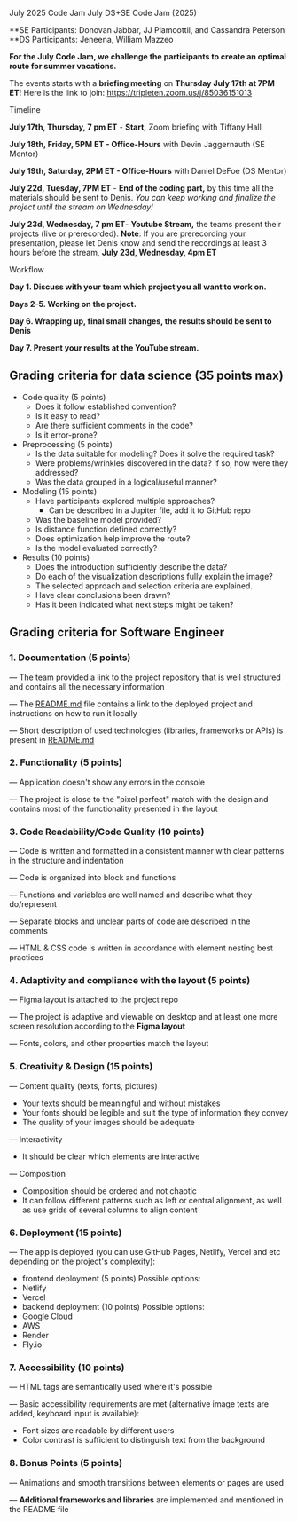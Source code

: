 July 2025 Code Jam
July DS+SE Code Jam (2025)

**SE Participants: Donovan Jabbar, JJ Plamoottil, and Cassandra Peterson
**DS Participants: Jeneena, William Mazzeo

**For the July Code Jam, we challenge the participants to create an optimal route for summer vacations.** 

The events starts with a **briefing meeting** on **Thursday July 17th at 7PM ET**! Here is the link to join: https://tripleten.zoom.us/j/85036151013

Timeline

**July 17th, Thursday, 7 pm ET** - **Start,** Zoom briefing with Tiffany Hall

**July 18th, Friday, 5PM ET - Office-Hours** with Devin Jaggernauth (SE Mentor)

**July 19th, Saturday, 2PM ET - Office-Hours** with Daniel DeFoe (DS Mentor)

**July 22d, Tuesday, 7PM ET** - **End of the coding part,** by this time all the materials should be sent to Denis. *You can keep working and finalize the project until the stream on Wednesday!* 

**July 23d, Wednesday, 7 pm ET**- **Youtube Stream,** the teams present their projects (live or prerecorded). 
**Note**: If you are prerecording your presentation, please let Denis know and send the recordings at least 3 hours before the stream, **July 23d, Wednesday, 4pm ET**

Workflow

**Day 1. Discuss with your team which project you all want to work on.**

**Days 2-5. Working on the project.**

**Day 6. Wrapping up, final small changes, the results should be sent to Denis**

**Day 7. Present your results at the YouTube stream.**


## Grading criteria for data science (35 points max)

- Code quality (5 points)
    - Does it follow established convention?
    - Is it easy to read?
    - Are there sufficient comments in the code?
    - Is it error-prone?
- Preprocessing (5 points)
    - Is the data suitable for modeling? Does it solve the required task?
    - Were problems/wrinkles discovered in the data? If so, how were they addressed?
    - Was the data grouped in a logical/useful manner?
- Modeling (15 points)
    - Have participants explored multiple approaches?
        - Can be described in a Jupiter file, add it to GitHub repo
    - Was the baseline model provided?
    - Is distance function defined correctly?
    - Does optimization help improve the route?
    - Is the model evaluated correctly?
- Results (10 points)
    - Does the introduction sufficiently describe the data?
    - Do each of the visualization descriptions fully explain the image?
    - The selected approach and selection criteria are explained.
    - Have clear conclusions been drawn?
    - Has it been indicated what next steps might be taken?
 

## Grading criteria for Software Engineer 

### 1. Documentation (5 points)

— The team provided a link to the project repository that is well structured and contains all the necessary information

— The [README.md](http://readme.md) file contains a link to the deployed project and instructions on how to run it locally

— Short description of used technologies (libraries, frameworks or APIs) is present in [README.md](http://readme.md)

### 2. Functionality (5 points)

— Application doesn't show any errors in the console

— The project is close to the "pixel perfect" match with the design and contains most of the functionality presented in the layout

### 3. Code Readability/Code Quality (10 points)

— Code is written and formatted in a consistent manner with clear patterns in the structure and indentation

— Code is organized into block and functions

— Functions and variables are well named and describe what they do/represent

— Separate blocks and unclear parts of code are described in the comments

— HTML & CSS code is written in accordance with element nesting best practices

### 4. Adaptivity and compliance with the layout (5 points)

— Figma layout is attached to the project repo

— The project is adaptive and viewable on desktop and at least one more screen resolution according to the **Figma layout**

— Fonts, colors, and other properties match the layout

### 5. Creativity & Design (15 points)

— Content quality (texts, fonts, pictures) 

- Your texts should be meaningful and without mistakes
- Your fonts should be legible and suit the type of information they convey
- The quality of your images should be adequate

— Interactivity 

- It should be clear which elements are interactive

— Composition 

- Composition should be ordered and not chaotic
- It can follow different patterns such as left or central alignment, as well as use grids of several columns to align content

### 6. Deployment (15 points)

— The app is deployed (you can use GitHub Pages, Netlify, Vercel and etc depending on the project's complexity): 

- frontend deployment (5 points)
Possible options: 
- Netlify
- Vercel
- backend deployment (10 points)
Possible options: 
- Google Cloud
- AWS
- Render
- Fly.io

### 7. Accessibility (10 points)

— HTML tags are semantically used where it's possible

— Basic accessibility requirements are met (alternative image texts are added, keyboard input is available): 

- Font sizes are readable by different users
- Color contrast is sufficient to distinguish text from the background

### 8. Bonus Points (5 points)

— Animations and smooth transitions between elements or pages are used

— **Additional frameworks and libraries** are implemented and mentioned in the README file


